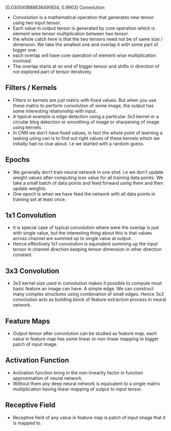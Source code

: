 [0.030041888836491854, 0.9903]
 Convolution
- Convolution is a mathematical operation that generates new tensor using two input tensor. 
- Each value in output tensor is generated by core operation which is element wise tensor multiplication between two tensor.
- the whole catch here is that the two tensors need not be of same size / dimension. We take the smallest one and overlap it with some part of bigger one. 
- each overlap will have core operation of element wise multiplication involved.
- The overlap starts at on end of bigger tensor and shifts in direction of not explored part of tensor iteratively.
 
## Filters / Kernels
- Filters  or kernels are just matrix with fixed values. But when you use these matrix to perform convolution of some image, the output has some interesting relationship with input.
- A typical example is edge detection using a particular 3x3 kernel or a circular blog detection or smoothing of image or sharpening of image using kernels.
- In CNN we don’t have fixed values, in fact the whole point of learning a tasking using can is to find out right values of these kernels which we initially had no clue about. I.e we started with a random guess.
  
## Epochs
- We generally don’t train neural network in one shot. i.e we don't update weight values after computing loss value for all training data points. We take a small batch of data points and feed forward using them and then update weights.
- One epoch is when we have feed the network with all data points in training set at least once.
 
## 1x1 Convolution
- It is special case of typical convolution where were the overlap is just with single value, but the interesting thing about this is that values across channel are summed up to single value at output.
- Hence effectively 1x1 convolution is equivalent summing up the input tensor in channel direction keeping tensor dimension in other direction constant.

## 3x3 Convolution
- 3x3 kernel size used in convolution makes it possible to compute most basic feature an image can have. A simple edge. We can construct many complex structures using combination of small edges. Hence 3x3 convolution acts as building block of feature extraction process in neural network.

## Feature Maps
- Output tensor after convolution can be studied as feature map. each value in feature map has some linear or non-linear mapping to bigger patch of input image.
## Activation Function
- Activation function bring in the non-linearity factor in function approximation of neural network.
- Without them any deep neural network is equivalent to a single matrix multiplication having linear mapping of output to input tensor.

## Receptive Field
- Receptive field of any value in feature map is patch of input image that it is mapped to.
